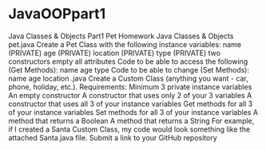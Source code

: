 # JavaOOPpart1
Java Classes &amp; Objects Part1 Pet Homework
Java Classes & Objects
pet.java Create a Pet Class with the following instance variables: name (PRIVATE) age (PRIVATE) location (PRIVATE) type (PRIVATE) two constructors empty all attributes Code to be able to access the following (Get Methods): name age type Code to be able to change (Set Methods): name age location \.java Create a Custom Class (anything you want - car, phone, holiday, etc.). Requirements: Minimum 3 private instance variables An empty constructor A constructor that uses only 2 of your 3 variables A constructor that uses all 3 of your instance variables Get methods for all 3 of your instance variables Set methods for all 3 of your instance variables A method that returns a Boolean A method that returns a String For example, if I created a Santa Custom Class, my code would look something like the attached Santa.java file. Submit a link to your GitHub repository
